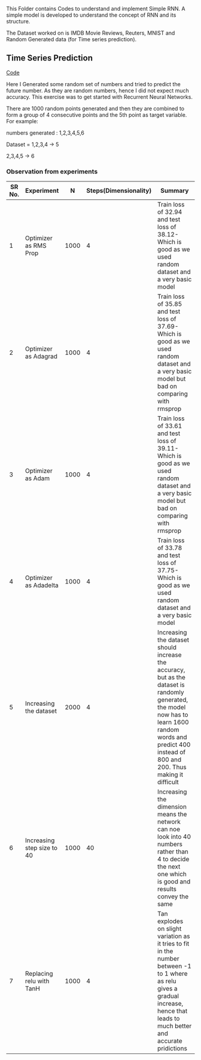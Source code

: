 This Folder contains Codes to understand and implement Simple RNN. A simple model is developed to understand the concept of RNN and its structure. 

The Dataset worked on is IMDB Movie Reviews, Reuters, MNIST and Random Generated data (for Time series prediction).

## Time Series Prediction

[Code](https://github.com/KillerStrike17/DeepLearning_for_NLP/blob/master/Recurrent_Neural_Networks_101/Time_Series_Prediction.ipynb)

Here I Generated some random set of numbers and tried to predict the future number. As they are random numbers, hence I did not expect much accuracy. This exercise was to get started with Recurrent Neural Networks.

There are 1000 random points generated and then they are combined to form a group of 4 consecutive points and the 5th point as target variable. 
For example:

numbers generated : 1,2,3,4,5,6
  
Dataset = 1,2,3,4 -> 5

2,3,4,5 -> 6

### Observation from experiments

| SR No. |Experiment | N | Steps(Dimensionality) | Summary |
| --- | --- | --- | --- | --- |
|1| Optimizer as RMS Prop | 1000 | 4 | Train loss of 32.94 and test loss of 38.12- Which is good as we used random dataset and a very basic model |
|2| Optimizer as Adagrad | 1000 | 4 | Train loss of 35.85 and test loss of 37.69- Which is good as we used random dataset and a very basic model but bad on comparing with rmsprop |
|3| Optimizer as Adam | 1000 | 4 | Train loss of 33.61 and test loss of 39.11- Which is good as we used random dataset and a very basic model but bad on comparing with rmsprop  |
|4| Optimizer as Adadelta | 1000 | 4 | Train loss of 33.78 and test loss of 37.75- Which is good as we used random dataset and a very basic model |
|5| Increasing the dataset | 2000 | 4 | Increasing the dataset should increase the accuracy, but as the dataset is randomly generated, the model now has to learn 1600 random words and predict 400 instead of 800 and 200. Thus making it difficult |
|6| Increasing step size to 40| 1000 | 40 | Increasing the dimension means the network can noe look into 40 numbers rather than 4 to decide the next one which is good and results convey the same |
|7| Replacing relu with TanH | 1000 | 4 | Tan explodes on slight variation as it tries to fit in the number between -1 to 1 where as relu gives a gradual increase, hence that leads to much better and accurate pridictions |
